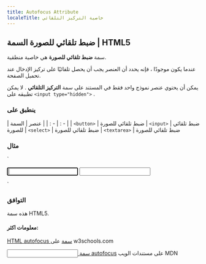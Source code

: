 ```yaml
---
title: Autofocus Attribute
localeTitle: خاصية التركيز التلقائي
---
```

## ضبط تلقائي للصورة السمة | HTML5

سمة **ضبط تلقائي للصورة** هي خاصية منطقية.

عندما يكون موجودًا ، فإنه يحدد أن العنصر يجب أن يحصل تلقائيًا على تركيز الإدخال عند تحميل الصفحة.

يمكن أن يحتوي عنصر نموذج واحد فقط في المستند على سمة **التركيز التلقائي** . لا يمكن تطبيقه على `<input type="hidden">` .

### ينطبق على

| عنصر | السمة | | : - | : - | | `<button>` | ضبط تلقائي للصورة | `<input>` | ضبط تلقائي للصورة | `<select>` | ضبط تلقائي للصورة | `<textarea>` | ضبط تلقائي للصورة

### مثال

 `
<form> 
    <input type="text" name="fname" autofocus> 
    <input type="text" name="lname"> 
 </form> 
` 

### التوافق

هذه سمة HTML5.

#### معلومات اكثر:

[HTML autofocus سمة](https://www.w3schools.com/tags/att_autofocus.asp) على w3schools.com

[<input> سمة autofocus](https://developer.mozilla.org/en-US/docs/Web/HTML/Element/input) على مستندات الويب MDN